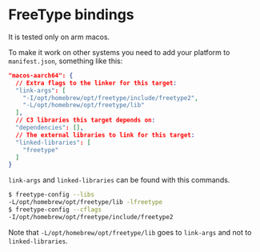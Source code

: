 # FreeType bindings

It is tested only on arm macos.

To make it work on other systems you need to add your platform to `manifest.json`, something like this:

```json
"macos-aarch64": {
  // Extra flags to the linker for this target:
  "link-args": [
    "-I/opt/homebrew/opt/freetype/include/freetype2",
    "-L/opt/homebrew/opt/freetype/lib"
  ],
  // C3 libraries this target depends on:
  "dependencies": [],
  // The external libraries to link for this target:
  "linked-libraries": [
    "freetype"
  ]
}
```

`link-args` and `linked-libraries` can be found with this commands.

```bash
$ freetype-config --libs
-L/opt/homebrew/opt/freetype/lib -lfreetype
$ freetype-config --cflags
-I/opt/homebrew/opt/freetype/include/freetype2
```

Note that `-L/opt/homebrew/opt/freetype/lib` goes to `link-args` and not to `linked-libraries`.
